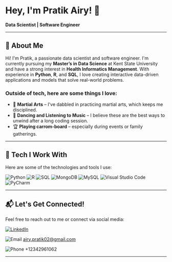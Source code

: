 # Hey, I'm Pratik Airy! 👋

**Data Scientist | Software Engineer**  

---

## 🎯 About Me

Hi! I'm Pratik, a passionate data scientist and software engineer. I'm currently pursuing my **Master’s in Data Science** at Kent State University and have a strong interest in **Health Informatics Management**. With experience in **Python**, **R**, and **SQL**, I love creating interactive data-driven applications and models that solve real-world problems.

### Outside of tech, here are some things I love:
- 🥋 **Martial Arts** – I've dabbled in practicing martial arts, which keeps me disciplined.
- 💃 **Dancing and Listening to Music** – I believe these are the best ways to unwind after a long coding session.
- 🏆 **Playing carrom-board** – especially during events or family gatherings.

---

## 🔧 Tech I Work With

Here are some of the technologies and tools I use:

![Python](https://img.shields.io/badge/-Python-3776AB?style=flat-square&logo=python&logoColor=white)
![R](https://img.shields.io/badge/-R-276DC3?style=flat-square&logo=r&logoColor=white)
![SQL](https://img.shields.io/badge/-SQL-4479A1?style=flat-square&logo=postgresql&logoColor=white)
![MongoDB](https://img.shields.io/badge/-MongoDB-47A248?style=flat-square&logo=mongodb&logoColor=white)
![MySQL](https://img.shields.io/badge/-MySQL-4479A1?style=flat-square&logo=mysql&logoColor=white)
![Visual Studio Code](https://img.shields.io/badge/-VS_Code-007ACC?style=flat-square&logo=visual-studio-code&logoColor=white)
![PyCharm](https://img.shields.io/badge/-PyCharm-000000?style=flat-square&logo=pycharm&logoColor=white)

---

## 📬 Let's Get Connected!

Feel free to reach out to me or connect via social media:

[![LinkedIn](https://img.shields.io/badge/-LinkedIn-0A66C2?style=flat-square&logo=linkedin&logoColor=white)](https://www.linkedin.com/in/your-profile)  

![Email](https://img.shields.io/badge/✉️-Email-D14836?style=flat-square) airy.pratik02@gmail.com

![Phone](https://img.shields.io/badge/📞-Phone-0A66C2?style=flat-square) +12342961062

---
